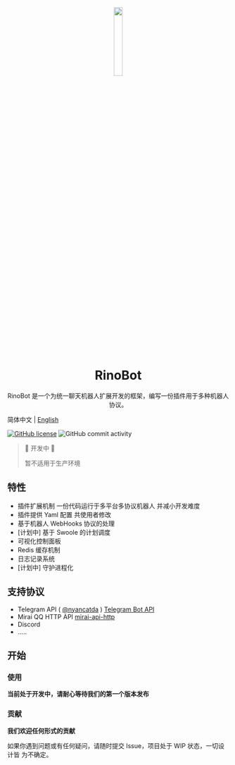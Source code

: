 <div align="center">
<img src="https://maocloud.oss-cn-shanghai.aliyuncs.com/admin%2F1%2F%E5%85%B1%E4%BA%AB%E6%96%87%E4%BB%B6%2FRinoBot%2FRino.jpg?Expires=1628002731" width="20%">

# RinoBot

RinoBot 是一个为统一聊天机器人扩展开发的框架，编写一份插件用于多种机器人协议。
</div>

简体中文 | [English](README_en.md)

[![GitHub license](https://img.shields.io/github/license/lixworth/RinoBot)](https://github.com/lixworth/RinoBot/blob/master/LICENSE)
![GitHub commit activity](https://img.shields.io/github/commit-activity/m/lixworth/RinoBot?style=flat-square)

> :construction: 开发中 :construction:
> 
> 暂不适用于生产环境


## 特性
* 插件扩展机制 一份代码运行于多平台多协议机器人 并减小开发难度
* 插件提供 Yaml 配置 共使用者修改
* 基于机器人 WebHooks 协议的处理
* [计划中] 基于 Swoole 的计划调度
* 可视化控制面板
* Redis 缓存机制
* 日志记录系统
* [计划中] 守护进程化

## 支持协议
* Telegram API ( [@nyancatda](https://github.com/nyancatda) ) [Telegram Bot API](https://core.telegram.org/bots/api)
* Mirai QQ HTTP API [mirai-api-http](https://github.com/project-mirai/mirai-api-http)
* Discord
* .....
## 开始

### 使用
**当前处于开发中，请耐心等待我们的第一个版本发布**

### 贡献

**我们欢迎任何形式的贡献**

如果你遇到问题或有任何疑问，请随时提交 Issue，项目处于 WIP 状态，一切设计皆 为不确定。
